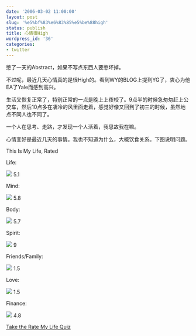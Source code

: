 ```yaml
---
date: '2006-03-02 11:00:00'
layout: post
slug: '%e5%bf%83%e6%83%85%e5%be%88high'
status: publish
title: 心情很High
wordpress_id: '36'
categories:
- twitter
---
```


憋了一天的Abstract，如果不写点东西人要憋坏掉。


不过呢，最近几天心情真的是很High的。看到WY的BLOG上提到YG了，衷心为他EA了Yale而感到高兴。


生活又恢复正常了，特别正常的一点是晚上上夜校了。9点半的时候急匆匆赶上公交车，然后10点多在凄冷的风里面走着，感觉好像又回到了初三的时候，虽然地点不同人也不同了。


一个人在思考、走路，才发现一个人活着，我思故我在嘛。


心情变好是最近几天的事情。我也不知道为什么，大概饮食关系。下图说明问题。











This Is My Life, Rated




Life:

![](http://www.monkeyquiz.com/img/yelgrebar.gif) 5.1




Mind:

![](http://www.monkeyquiz.com/img/grebar.gif) 5.8




Body:

![](http://www.monkeyquiz.com/img/grebar.gif) 5.7




Spirit:

![](http://www.monkeyquiz.com/img/blupurbar.gif) 9




Friends/Family:

![](http://www.monkeyquiz.com/img/redorbar.gif) 1.5




Love:

![](http://www.monkeyquiz.com/img/redorbar.gif) 1.5




Finance:

![](http://www.monkeyquiz.com/img/yelgrebar.gif) 4.8




[Take the Rate My Life Quiz](http://www.monkeyquiz.com/life/rate_my_life.html)
